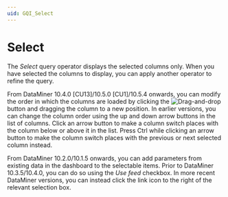 ```yaml
---
uid: GQI_Select
---
```


# Select

The *Select* query operator displays the selected columns only. When you have selected the columns to display, you can apply another operator to refine the query.

From DataMiner 10.4.0 [CU13]/10.5.0 [CU1]/10.5.4 onwards<!--RN 42122-->, you can modify the order in which the columns are loaded by clicking the ![*Drag-and-drop*](~/user-guide/images/drag-and-drop.png) button and dragging the column to a new position. In earlier versions, you can change the column order using the up and down arrow buttons in the list of columns. Click an arrow button to make a column switch places with the column below or above it in the list. Press Ctrl while clicking an arrow button to make the column switch places with the previous or next selected column instead.

From DataMiner 10.2.0/10.1.5 onwards, you can add parameters from existing data in the dashboard to the selectable items. Prior to DataMiner 10.3.5/10.4.0<!--  RN 35837 -->, you can do so using the *Use feed* checkbox. In more recent DataMiner versions, you can instead click the link icon to the right of the relevant selection box.

